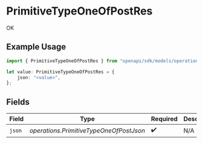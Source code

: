 # PrimitiveTypeOneOfPostRes

OK

## Example Usage

```typescript
import { PrimitiveTypeOneOfPostRes } from "openapi/sdk/models/operations";

let value: PrimitiveTypeOneOfPostRes = {
    json: "<value>",
};
```

## Fields

| Field                                   | Type                                    | Required                                | Description                             |
| --------------------------------------- | --------------------------------------- | --------------------------------------- | --------------------------------------- |
| `json`                                  | *operations.PrimitiveTypeOneOfPostJson* | :heavy_check_mark:                      | N/A                                     |